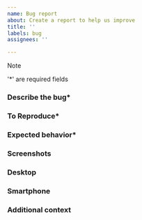 ```yaml
---
name: Bug report
about: Create a report to help us improve
title: ''
labels: bug
assignees: ''

---
```


> [!NOTE]
> '*' are required fields
### Describe the bug*
<!-- A clear and concise description of what the bug is. -->

### To Reproduce*
<!-- Steps to reproduce the behavior:
1. Go to '...'
2. Click on '....'
3. Scroll down to '....'
4. See error -->

### Expected behavior*
<!-- A clear and concise description of what you expected to happen. -->

### Screenshots
<!-- If applicable, add screenshots to help explain your problem. -->

### Desktop
 <!-- - OS: [e.g. iOS]
 - Browser [e.g. chrome, safari]
 - Version [e.g. 22] -->

### Smartphone
 <!-- - Device: [e.g. iPhone6]
 - OS: [e.g. iOS8.1]
 - Browser [e.g. stock browser, safari]
 - Version [e.g. 22] -->

### Additional context
<!-- Add any other context about the problem here. -->

